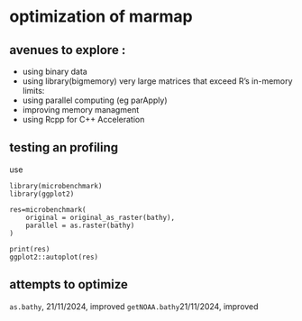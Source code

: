 # optimization of marmap

## avenues to explore : 
- using binary data
- using library(bigmemory) very large matrices that exceed R’s in-memory limits:
- using parallel computing (eg parApply)
- improving memory managment
- using Rcpp for C++ Acceleration

## testing an profiling

use 
```
library(microbenchmark)
library(ggplot2)

res=microbenchmark(
    original = original_as_raster(bathy),
    parallel = as.raster(bathy)
)

print(res)
ggplot2::autoplot(res)
```

## attempts to optimize

`as.bathy`, 21/11/2024, improved
`getNOAA.bathy`21/11/2024, improved
